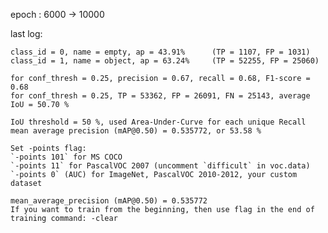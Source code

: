 epoch : 6000 -> 10000

last log:

    class_id = 0, name = empty, ap = 43.91%   	 (TP = 1107, FP = 1031) 
    class_id = 1, name = object, ap = 63.24%   	 (TP = 52255, FP = 25060) 

    for conf_thresh = 0.25, precision = 0.67, recall = 0.68, F1-score = 0.68 
    for conf_thresh = 0.25, TP = 53362, FP = 26091, FN = 25143, average IoU = 50.70 % 

    IoU threshold = 50 %, used Area-Under-Curve for each unique Recall 
    mean average precision (mAP@0.50) = 0.535772, or 53.58 % 

    Set -points flag:
    `-points 101` for MS COCO 
    `-points 11` for PascalVOC 2007 (uncomment `difficult` in voc.data) 
    `-points 0` (AUC) for ImageNet, PascalVOC 2010-2012, your custom dataset

    mean_average_precision (mAP@0.50) = 0.535772 
    If you want to train from the beginning, then use flag in the end of training command: -clear 